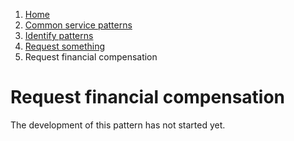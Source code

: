 1.  [Home](/)
2.	[Common service patterns](/common-service-patterns/overview)
3.  [Identify patterns](/common-service-patterns/identify-patterns)
4.  [Request something](/common-service-patterns/service-patterns/request-something/overview)
5.  Request financial compensation

# Request financial compensation

The development of this pattern has not started yet.
